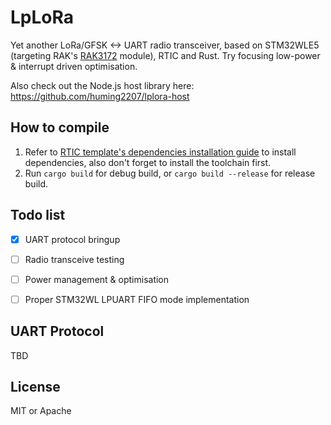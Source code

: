 # LpLoRa 

Yet another LoRa/GFSK <-> UART radio transceiver, based on STM32WLE5 (targeting RAK's [RAK3172](https://docs.rakwireless.com/Product-Categories/WisDuo/RAK3172-Module/Datasheet/) module), RTIC and Rust. Try focusing low-power & interrupt driven optimisation.

Also check out the Node.js host library here: https://github.com/huming2207/lplora-host

## How to compile

1. Refer to [RTIC template's dependencies installation guide](https://github.com/rtic-rs/defmt-app-template?tab=readme-ov-file#dependencies) to install dependencies, also don't forget to install the toolchain first.
2. Run `cargo build` for debug build, or `cargo build --release` for release build.

## Todo list

- [x] UART protocol bringup
- [ ] Radio transceive testing
- [ ] Power management & optimisation
- [ ] Proper STM32WL LPUART FIFO mode implementation


## UART Protocol

TBD

## License

MIT or Apache
